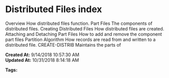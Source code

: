 # Distributed Files index

Overview How distributed files function. Part Files The components of distributed files. Creating Distributed Files How distributed files are created. Attaching and Detaching Part Files How to add and remove the component part files Partition Algorithm How records are read from and written to a distributed file. CREATE-DISTRIB Maintains the parts of  

**Created At:** 9/14/2018 10:57:30 AM  
**Updated At:** 10/31/2018 8:14:18 AM  

**Tags:**
<badge text='distributed files' vertical='middle' />
